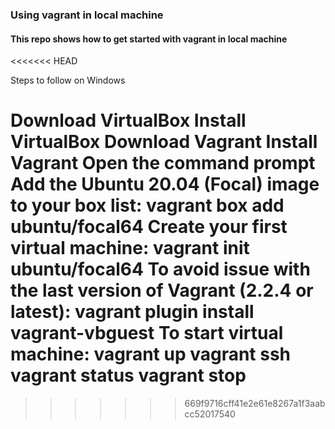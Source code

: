 ### Using vagrant in local machine

#### This repo shows how to get started with vagrant in **local machine**
<<<<<<< HEAD

Steps to follow on Windows

Download VirtualBox
Install VirtualBox
Download Vagrant
Install Vagrant
Open the command prompt
Add the Ubuntu 20.04 (Focal) image to your box list:
vagrant box add ubuntu/focal64
Create your first virtual machine: 
vagrant init ubuntu/focal64
To avoid issue with the last version of Vagrant (2.2.4 or latest): vagrant plugin install vagrant-vbguest
To start virtual machine: vagrant up
 vagrant ssh
 vagrant status
 vagrant stop 
=======
>>>>>>> 669f9716cff41e2e61e8267a1f3aabcc52017540
